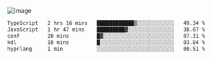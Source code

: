 ![image](https://github-profile-trophy.vercel.app/?username=CMOISDEAD&theme=kimbie_dark&row=1&no-frame=true&margin-w=15&margin-h=15)
<!--START_SECTION:waka-->

```txt
TypeScript   2 hrs 16 mins   ████████████▒░░░░░░░░░░░░   49.34 %
JavaScript   1 hr 47 mins    █████████▓░░░░░░░░░░░░░░░   38.87 %
conf         20 mins         █▓░░░░░░░░░░░░░░░░░░░░░░░   07.31 %
kdl          10 mins         █░░░░░░░░░░░░░░░░░░░░░░░░   03.84 %
hyprlang     1 min           ░░░░░░░░░░░░░░░░░░░░░░░░░   00.51 %
```

<!--END_SECTION:waka--> 

